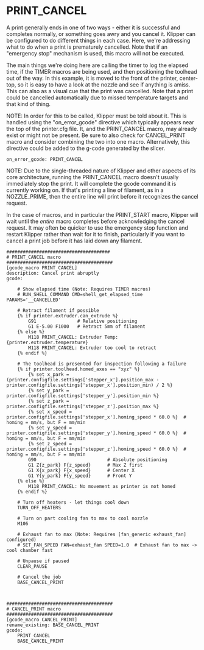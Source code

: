 # PRINT_CANCEL
A print generally ends in one of two ways - either it is successful and completes normally, or something goes awry and you cancel it. Klipper can be configured to do different things in each case.
Here, we're addressing what to do when a print is prematurely cancelled. Note that if an "emergency stop" mechanism is used, this macro will not be executed.

The main things we're doing here are calling the timer to log the elapsed time, if the TIMER macros are being used, and then positioning the toolhead out of the way. In this example, it is moved
to the front of the printer, center-top, so it is easy to have a look at the nozzle and see if anything is amiss. This can also as a visual cue that the print was cancelled. 
Note that a print could be cancelled automatically due to missed temperature targets and that kind of thing.

NOTE: In order for this to be called, Klipper must be told about it. This is handled using the "on_error_gcode" directive which typically appears near the top of the printer.cfg file. 
It, and the PRINT_CANCEL macro, may already exist or might not be present. Be sure to also check for CANCEL_PRINT macro and consider combining the two into one macro. 
Alternatively, this directive could be added to the g-code generated by the slicer.
``` 
on_error_gcode: PRINT_CANCEL
```
NOTE: Due to the single-threaded nature of Klipper and other aspects of its core architecture, running the PRINT_CANCEL macro doesn't usually immediately stop the print. It will complete the gcode 
command it is currently working on. If that's printing a line of filament, as in a NOZZLE_PRIME, then the entire line will print before it recognizes the cancel request. 

In the case of macros, and in particular the PRINT_START macro, Klipper will wait until the *entire* macro completes before acknowledging the cancel request. 
It may often be quicker to use the emergency stop function and restart Klipper rather than wait for it to finish, particularly if you want to cancel a print job before it has laid down any filament. 
```
######################################
# PRINT_CANCEL macro
#######################################
[gcode_macro PRINT_CANCEL]
description: Cancel print abruptly
gcode:

    # Show elapsed time (Note: Requires TIMER macros)
    # RUN_SHELL_COMMAND CMD=shell_get_elapsed_time PARAMS='__CANCELLED'
    
    # Retract filament if possible
    {% if printer.extruder.can_extrude %}
        G91               # Relative positioning
        G1 E-5.00 F1000   # Retract 5mm of filament
    {% else %}
        M118 PRINT_CANCEL: Extruder Temp: {printer.extruder.temperature}
        M118 PRINT_CANCEL: Extruder too cool to retract
    {% endif %}

    # The toolhead is presented for inspection following a failure
    {% if printer.toolhead.homed_axes == "xyz" %}
        {% set x_park = (printer.configfile.settings['stepper_x'].position_max - printer.configfile.settings['stepper_x'].position_min) / 2 %}
        {% set y_park = printer.configfile.settings['stepper_y'].position_min %}
        {% set z_park = printer.configfile.settings['stepper_z'].position_max %}
        {% set x_speed = printer.configfile.settings['stepper_x'].homing_speed * 60.0 %}  # homing = mm/s, but F = mm/min 
        {% set y_speed = printer.configfile.settings['stepper_y'].homing_speed * 60.0 %}  # homing = mm/s, but F = mm/min 
        {% set z_speed = printer.configfile.settings['stepper_z'].homing_speed * 60.0 %}  # homing = mm/s, but F = mm/min 
        G90                          # Absolute positioning
        G1 Z{z_park} F{z_speed}      # Max Z first
        G1 X{x_park} F{x_speed}      # Center X
        G1 Y{y_park} F{y_speed}      # Front Y
    {% else %}
        M118 PRINT_CANCEL: No movement as printer is not homed
    {% endif %}

    # Turn off heaters - let things cool down
    TURN_OFF_HEATERS                       

    # Turn on part cooling fan to max to cool nozzle
    M106

    # Exhaust fan to max (Note: Requires [fan_generic exhaust_fan] configured)
    # SET_FAN_SPEED FAN=exhaust_fan SPEED=1.0  # Exhaust fan to max -> cool chamber fast

    # Unpause if paused
    CLEAR_PAUSE

    # Cancel the job
    BASE_CANCEL_PRINT



#######################################
# CANCEL_PRINT macro
#######################################
[gcode_macro CANCEL_PRINT]
rename_existing: BASE_CANCEL_PRINT
gcode:
    PRINT_CANCEL
    BASE_CANCEL_PRINT
```
